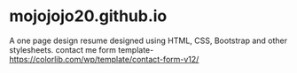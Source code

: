 # mojojojo20.github.io
A one page design resume designed using HTML, CSS, Bootstrap and other stylesheets. 
contact me form template- https://colorlib.com/wp/template/contact-form-v12/
